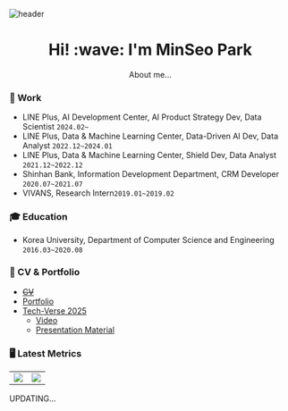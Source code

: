 ![header](https://capsule-render.vercel.app/api?type=rect&color=gradient&customColorList=0,2,2,5,30&height=90&section=header&text=Thanks␣for␣visiting!&fontSize=45&animation=blinking)  

<h1 align='center'> Hi! :wave: I'm MinSeo Park</h1>
<p align='center'>
About me...
</p>

### 💼  Work
- LINE Plus, AI Development Center, AI Product Strategy Dev, Data Scientist ```2024.02~```
- LINE Plus, Data & Machine Learning Center, Data-Driven AI Dev, Data Analyst ```2022.12~2024.01```
- LINE Plus, Data & Machine Learning Center, Shield Dev, Data Analyst ```2021.12~2022.12```
- Shinhan Bank, Information Development Department, CRM Developer ```2020.07~2021.07```
- VIVANS, Research Intern```2019.01~2019.02```
### 🎓 Education  
- Korea University, Department of Computer Science and Engineering ```2016.03~2020.08```
### 🎯 CV & Portfolio  
- ~~[CV](https://programmers.co.kr/pr/13579wkd_5121)~~  
- [Portfolio](https://drive.google.com/file/d/1MDYlAhGMFi9WilgvcjgbzwsbW2CtTusj/view?usp=sharing)
- [Tech-Verse 2025](https://tech-verse.lycorp.co.jp/2025/ko/session/1157/)
    - [Video](https://www.youtube.com/watch?v=4oBJgstA08Q)
    - [Presentation Material](https://speakerdeck.com/lycorptech_jp/replacing-data-analysts-with-ai-building-data-pipelines-and-automating-analysis-with-generative-ai)
### 🖥 Latest Metrics
[](#d3dae0)
<table>
 <tr valign="top">
   <td>
      <a>
        <img src="https://metrics.lecoq.io/alstjgg?template=classic&base.header=0&gists=1&lines=1&config.timezone=Asia%2FSeoul" />
      </a>
   </td>
    <td>
      <a href="https://solved.ac/13579wkd">
        <img src="http://mazassumnida.wtf/api/v2/generate_badge?boj=13579wkd" />
      </a>
   </td>
 </tr>
</table>

UPDATING...
